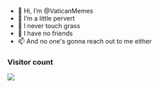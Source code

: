 - 👋 Hi, I’m @VaticanMemes
- 👀 I’m a little pervert
- 🌱 I never touch grass
- 💞️ I have no friends
- 📫 And no one's gonna reach out to me either

### Visitor count
<img src="https://profile-counter.glitch.me/vaticanmemes/count.svg" />

<!---
VaticanMemes/VaticanMemes is a ✨ special ✨ repository because its `README.md` (this file) appears on your GitHub profile.
You can click the Preview link to take a look at your changes.
--->
